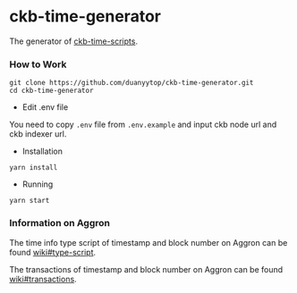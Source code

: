 # ckb-time-generator

The generator of [ckb-time-scripts](https://github.com/nervina-labs/ckb-time-scripts).

### How to Work

```shell
git clone https://github.com/duanyytop/ckb-time-generator.git
cd ckb-time-generator
```

- Edit .env file

You need to copy `.env` file from `.env.example` and input ckb node url and ckb indexer url.

- Installation

```shell
yarn install
```

- Running

```shell
yarn start
```

### Information on Aggron

The time info type script of timestamp and block number on Aggron can be found [wiki#type-script](https://github.com/duanyytop/ckb-time-generator/wiki/Time-info-type-script-on-Aggron).

The transactions of timestamp and block number on Aggron can be found [wiki#transactions](https://github.com/duanyytop/ckb-time-generator/wiki/Time-info-transctions-on-Aggron).
